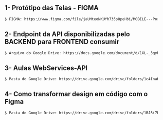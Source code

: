 ## 1- Protótipo das Telas - FIGMA

```bash
$ FIGMA: https://www.figma.com/file/jaUMteoNKUYh735p8peHbi/MOBILE---Portal-YOLO?type=design&node-id=622-19&mode=design
```

## 2- Endpoint da API disponibilizadas pelo BACKEND para FRONTEND consumir

```bash
$ Arquivo do Google Drive: https://docs.google.com/document/d/1XL-_3qyMlNz06zNlVjCe77cPlNYFkivj/edit?usp=drive_link&ouid=116531755379800051996&rtpof=true&sd=true
```

## 3- Aulas WebServices-API

```bash
$ Pasta do Google Drive: https://drive.google.com/drive/folders/1c4InaKqw3TeQSAD4cuoHGYnSmV5YTZzb?usp=drive_link
```

## 4- Como transformar design em código com o Figma

```bash
$ Pasta do Google Drive: https://drive.google.com/drive/folders/1BJ3i7NASUKUaKIT3YXMBT8If9Y7Zue1x?usp=drive_link
```
